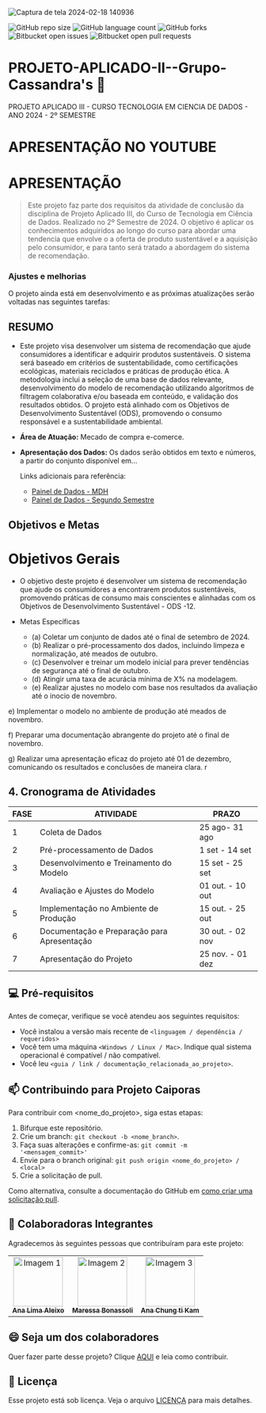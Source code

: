  
![Captura de tela 2024-02-18 140936](https://github.com/AnaAleixo/PROJETO-APLICADO-II--Grupo-Cassandra-s/assets/116022964/2f3738a4-3e0e-4d69-8c5e-169993fcdd35)

![GitHub repo size](https://img.shields.io/github/repo-size/iuricode/README-template?style=for-the-badge)
![GitHub language count](https://img.shields.io/github/languages/count/iuricode/README-template?style=for-the-badge)
![GitHub forks](https://img.shields.io/github/forks/iuricode/README-template?style=for-the-badge)
![Bitbucket open issues](https://img.shields.io/bitbucket/issues/iuricode/README-template?style=for-the-badge)
![Bitbucket open pull requests](https://img.shields.io/bitbucket/pr-raw/iuricode/README-template?style=for-the-badge)

# PROJETO-APLICADO-II--Grupo-Cassandra's 🚀 
 PROJETO APLICADO III - CURSO TECNOLOGIA EM CIENCIA DE DADOS - ANO 2024 - 2º SEMESTRE 

# APRESENTAÇÃO NO YOUTUBE

# APRESENTAÇÃO
> Este projeto faz parte dos requisitos da atividade de conclusão da disciplina de Projeto Aplicado III, do Curso de Tecnologia em Ciência de Dados. Realizado no 2º Semestre de 2024. O objetivo é aplicar os conhecimentos adquiridos ao longo do curso para abordar uma tendencia que envolve o a oferta de produto sustentável e a aquisição pelo consumidor, e para tanto será tratado a abordagem do sistema de recomendação.

### Ajustes e melhorias

O projeto ainda está em desenvolvimento e as próximas atualizações serão voltadas nas seguintes tarefas:

## RESUMO

- Este projeto visa desenvolver um sistema de recomendação que ajude consumidores a identificar e adquirir produtos sustentáveis. O sistema será baseado em critérios de sustentabilidade, como certificações ecológicas, materiais reciclados e práticas de produção ética. A metodologia inclui a seleção de uma base de dados relevante, desenvolvimento do modelo de recomendação utilizando algoritmos de filtragem colaborativa e/ou baseada em conteúdo, e validação dos resultados obtidos. O projeto está alinhado com os Objetivos de Desenvolvimento Sustentável (ODS), promovendo o consumo responsável e a sustentabilidade ambiental.

- **Área de Atuação:** Mecado de compra e-comerce.

- **Apresentação dos Dados:** Os dados serão obtidos em texto e números, a partir do conjunto disponível em...

  Links adicionais para referência:
  - [Painel de Dados - MDH]()
  - [Painel de Dados - Segundo Semestre ]()


##  Objetivos e Metas
   #  Objetivos Gerais
-  O objetivo deste projeto é desenvolver um sistema de recomendação que ajude os consumidores a encontrarem produtos sustentáveis, promovendo práticas de consumo mais conscientes e alinhadas com os Objetivos de Desenvolvimento Sustentável - ODS -12.

- Metas Específicas
   - (a) Coletar um conjunto de dados até o final de setembro de 2024.
   - (b) Realizar o pré-processamento dos dados, incluindo limpeza e normalização, até meados de outubro.
   - (c) Desenvolver e treinar um modelo inicial para prever tendências de segurança até o final de outubro.
   - (d) Atingir uma taxa de acurácia mínima de X% na modelagem.
   - (e) Realizar ajustes no modelo com base nos resultados da avaliação até o inocio de novembro.

e) Implementar o modelo no ambiente de produção até meados de novembro.

f) Preparar uma documentação abrangente do projeto até o final de novembro.

g) Realizar uma apresentação eficaz do projeto até 01 de dezembro, comunicando os resultados e conclusões de maneira clara.
r
## 4. Cronograma de Atividades

| FASE | ATIVIDADE                                       | PRAZO            |
|------|-------------------------------------------------|------------------|
| 1    | Coleta de Dados                                 | 25 ago-  31 ago  |
| 2    | Pré-processamento de Dados                      | 1 set -  14 set  |
| 3    | Desenvolvimento e Treinamento do Modelo         | 15 set -  25 set |
| 4    | Avaliação e Ajustes do Modelo                   | 01 out. - 10 out |
| 5    | Implementação no Ambiente de Produção           | 15 out. - 25 out |
| 6    | Documentação e Preparação para Apresentação     | 30 out. - 02 nov |
| 7    | Apresentação do Projeto                         | 25 nov. - 01 dez |


## 💻 Pré-requisitos

Antes de começar, verifique se você atendeu aos seguintes requisitos:

- Você instalou a versão mais recente de `<linguagem / dependência / requeridos>`
- Você tem uma máquina `<Windows / Linux / Mac>`. Indique qual sistema operacional é compatível / não compatível.
- Você leu `<guia / link / documentação_relacionada_ao_projeto>`.

## 📫 Contribuindo para Projeto Caiporas

Para contribuir com <nome_do_projeto>, siga estas etapas:

1. Bifurque este repositório.
2. Crie um branch: `git checkout -b <nome_branch>`.
3. Faça suas alterações e confirme-as: `git commit -m '<mensagem_commit>'`
4. Envie para o branch original: `git push origin <nome_do_projeto> / <local>`
5. Crie a solicitação de pull.

Como alternativa, consulte a documentação do GitHub em [como criar uma solicitação pull](https://help.github.com/en/github/collaborating-with-issues-and-pull-requests/creating-a-pull-request).

## 🤝 Colaboradoras Integrantes

Agradecemos às seguintes pessoas que contribuíram para este projeto:

<table>
  <tr>
    <td align="center">
      <a href="#" title="defina o titulo do link">
        <img src="https://rafatrotamundos.files.wordpress.com/2012/08/cassandra2.jpg" width="100px;" alt="Imagem 1"/><br>
        <sub>
          <b>Ana Lima Aleixo </b>
        </sub>
      </a>
    </td>
    <td align="center">
      <a href="#" title="defina o titulo do link">
        <img src="https://divindades.com/wp-content/uploads/2022/12/Deusa-Euphrosyne.webp" width="100px;" alt="Imagem 2"/><br>
        <sub>
          <b>Maressa Bonassoli</b>
        </sub>
      </a>
    </td>
    <td align="center">
      <a href="#" title="defina o titulo do link">
        <img src="https://static.wixstatic.com/media/bd1747_5cc1b2fb9c5545df99ae08371141cf88~mv2.jpg/v1/fit/w_1000,h_1000,al_c,q_80/file.jpg" width="100px;" alt="Imagem 3"/><br>
        <sub>
          <b>Ana Chung ti Kam</b>
        </sub>
      </a>
    </td>
  </tr>
</table>

## 😄 Seja um dos colaboradores

Quer fazer parte desse projeto? Clique [AQUI](CONTRIBUTING.md) e leia como contribuir.

## 📝 Licença

Esse projeto está sob licença. Veja o arquivo [LICENÇA](LICENSE.md) para mais detalhes.
